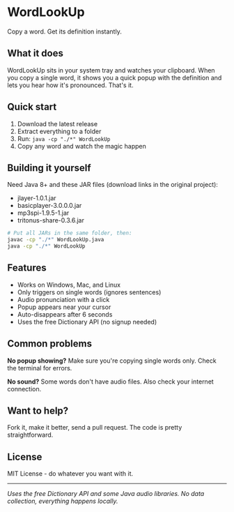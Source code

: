# WordLookUp

Copy a word. Get its definition instantly.

## What it does

WordLookUp sits in your system tray and watches your clipboard. When you copy a single word, it shows you a quick popup with the definition and lets you hear how it's pronounced. That's it.

## Quick start

1. Download the latest release
2. Extract everything to a folder
3. Run: `java -cp "./*" WordLookUp`
4. Copy any word and watch the magic happen

## Building it yourself

Need Java 8+ and these JAR files (download links in the original project):
- jlayer-1.0.1.jar
- basicplayer-3.0.0.0.jar  
- mp3spi-1.9.5-1.jar
- tritonus-share-0.3.6.jar

```bash
# Put all JARs in the same folder, then:
javac -cp "./*" WordLookUp.java
java -cp "./*" WordLookUp
```

## Features

- Works on Windows, Mac, and Linux
- Only triggers on single words (ignores sentences)
- Audio pronunciation with a click
- Popup appears near your cursor
- Auto-disappears after 6 seconds
- Uses the free Dictionary API (no signup needed)

## Common problems

**No popup showing?** Make sure you're copying single words only. Check the terminal for errors.

**No sound?** Some words don't have audio files. Also check your internet connection.


## Want to help?

Fork it, make it better, send a pull request. The code is pretty straightforward.

## License

MIT License - do whatever you want with it.

---

*Uses the free Dictionary API and some Java audio libraries. No data collection, everything happens locally.*

